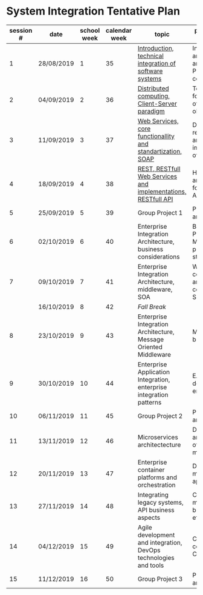 # System Integration Tentative Plan

| session  # | date       | school week | calendar week | topic                                                               | programming activity                                       | technology                      |
|------------|------------|-------------|---------------|---------------------------------------------------------------------|------------------------------------------------------------|---------------------------------|
| 1          | 28/08/2019 | 1           | 35            | [Introduction, technical	integration	of	software	systems](https://github.com/datsoftlyngby/soft2019fall-si/tree/master/docs/Sessions/Week35)          | Integration architectures and standards,  P2P connectivity | TCP/UDP ports and sockets        |
| 2          | 04/09/2019 | 2           | 36            | [Distributed computing, Client\-Server paradigm](https://github.com/datsoftlyngby/soft2019fall-si/tree/master/docs/Sessions/Week36)                      | Technologies for invocation of remote objects              | RPC, RMI                        |
| 3          | 11/09/2019 | 3           | 37            | [Web Services, core functionallity and standartization, SOAP](https://github.com/datsoftlyngby/soft2019fall-si/tree/master/docs/Sessions/Week37)         | Description, registration and implementation of SOAP WS    | XML, WSDL, SOAP, UDDI           |
| 4          | 18/09/2019 | 4           | 38            | [REST, RESTfull Web Services and implementations, RESTfull API](https://github.com/datsoftlyngby/soft2019fall-si/tree/master/docs/Sessions/Week38)       | HTTP protocol and data formats, web API                    | HTTP,  JSON, cURL, Postman      |
| 5          | 25/09/2019 | 5           | 39            | Group Project 1                                                     | Presentations and feedback                                 |                                 |
| 6          | 02/10/2019 | 6           | 40            | Enterprise Integration Architecture, business considerations        | Business Process Modelling, protocols and standards        | BPMN, BPEL                      |
| 7          | 09/10/2019 | 7           | 41            | Enterprise Integration Architecture, middleware, SOA                | Web Services composition and coordination, SOA, ESB        | OpenESB                         |
|  |     16/10/2019      |      8     |  42   |                 *Fall Break*                                                    |                                                            |                                 |
| 8          | 23/10/2019 | 9           | 43            | Enterprise Integration Architecture, Message Oriented Middleware    | Message brokers                                            | ActiveMQ/RabbitMQ               |
| 9          | 30/10/2019 | 10          | 44            | Enterprise Application Integration, enterprise integration patterns | EAI integration development environments                   | Java DSL, Camel                 |
| 10         | 06/11/2019 | 11          | 45            | Group Project 2                                                     | Presentations and feedback                                 |                                 |
| 11         | 13/11/2019 | 12          | 46            | Microservices architectecture                                       | Development and integration of microservices               | Java, Spring Boot               |
| 12         | 20/11/2019 | 13          | 47            | Enterprise container platforms and orchestration                    | Deployment of microservices applications                   | Docker, Docker Composer, Eureka |
| 13         | 27/11/2019 | 14          | 48            | Integrating legacy systems, API business aspects                    | Choosing a method, building efficient APIs                 | Kubernetes                      |
| 14         | 04/12/2019 | 15          | 49            | Agile development and integration, DevOps technologies and tools    | Cloud computing, CI/CD                                     | Jenkins, IBM cloud              |
| 15         | 11/12/2019 | 16          | 50            | Group Project 3                                                     | Presentations and feedback                                 |                                 |
